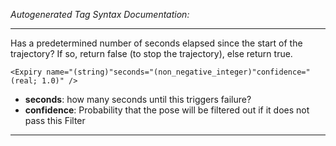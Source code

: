 _Autogenerated Tag Syntax Documentation:_

---
Has a predetermined number of seconds elapsed since the start of the trajectory? If so, return false (to stop the trajectory), else return true.

```
<Expiry name="(string)"seconds="(non_negative_integer)"confidence="(real; 1.0)" />
```

-   **seconds**: how many seconds until this triggers failure?
-   **confidence**: Probability that the pose will be filtered out if it does not pass this Filter

---
